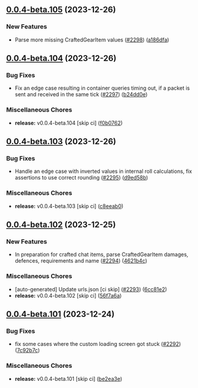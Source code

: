 ## [0.0.4-beta.105](https://github.com/Wynntils/Artemis/compare/v0.0.4-beta.104...v0.0.4-beta.105) (2023-12-26)


### New Features

* Parse more missing CraftedGearItem values ([#2298](https://github.com/Wynntils/Artemis/issues/2298)) ([a186dfa](https://github.com/Wynntils/Artemis/commit/a186dfaa3378bd33901b0285c40924cc054f4dfc))

## [0.0.4-beta.104](https://github.com/Wynntils/Artemis/compare/v0.0.4-beta.103...v0.0.4-beta.104) (2023-12-26)


### Bug Fixes

* Fix an edge case resulting in container queries timing out, if a packet is sent and received in the same tick ([#2297](https://github.com/Wynntils/Artemis/issues/2297)) ([b24dd0e](https://github.com/Wynntils/Artemis/commit/b24dd0e580edf5cf773b4e72c94c3822066519a3))


### Miscellaneous Chores

* **release:** v0.0.4-beta.104 [skip ci] ([f0b0762](https://github.com/Wynntils/Artemis/commit/f0b076286f626c111e3f60a0c2d6f7e1fa974794))

## [0.0.4-beta.103](https://github.com/Wynntils/Artemis/compare/v0.0.4-beta.102...v0.0.4-beta.103) (2023-12-26)


### Bug Fixes

* Handle an edge case with inverted values in internal roll calculations, fix assertions to use correct rounding ([#2295](https://github.com/Wynntils/Artemis/issues/2295)) ([d9ed58b](https://github.com/Wynntils/Artemis/commit/d9ed58b6093b257411d160678b4563f531afb04f))


### Miscellaneous Chores

* **release:** v0.0.4-beta.103 [skip ci] ([c8eeab0](https://github.com/Wynntils/Artemis/commit/c8eeab020416f2b5d0556778c55c643518834a8e))

## [0.0.4-beta.102](https://github.com/Wynntils/Artemis/compare/v0.0.4-beta.101...v0.0.4-beta.102) (2023-12-25)


### New Features

* In preparation for crafted chat items, parse CraftedGearItem damages, defences, requirements and name ([#2294](https://github.com/Wynntils/Artemis/issues/2294)) ([4621b4c](https://github.com/Wynntils/Artemis/commit/4621b4c4935212e55afd0c4a6db388b0e05dc21e))


### Miscellaneous Chores

* [auto-generated] Update urls.json [ci skip] ([#2293](https://github.com/Wynntils/Artemis/issues/2293)) ([6cc81e2](https://github.com/Wynntils/Artemis/commit/6cc81e217ccfc54fc1f4809686de3a78b4927675))
* **release:** v0.0.4-beta.102 [skip ci] ([56f7a6a](https://github.com/Wynntils/Artemis/commit/56f7a6ac8dc7ebfec4315f6a0877914112d9ad6f))

## [0.0.4-beta.101](https://github.com/Wynntils/Artemis/compare/v0.0.4-beta.100...v0.0.4-beta.101) (2023-12-24)


### Bug Fixes

* fix some cases where the custom loading screen got stuck ([#2292](https://github.com/Wynntils/Artemis/issues/2292)) ([7c92b7c](https://github.com/Wynntils/Artemis/commit/7c92b7cdc028386ed64506f1c067323c8e90dd70))


### Miscellaneous Chores

* **release:** v0.0.4-beta.101 [skip ci] ([be2ea3e](https://github.com/Wynntils/Artemis/commit/be2ea3e815c81666bc5edb798ca228689e481b1c))

